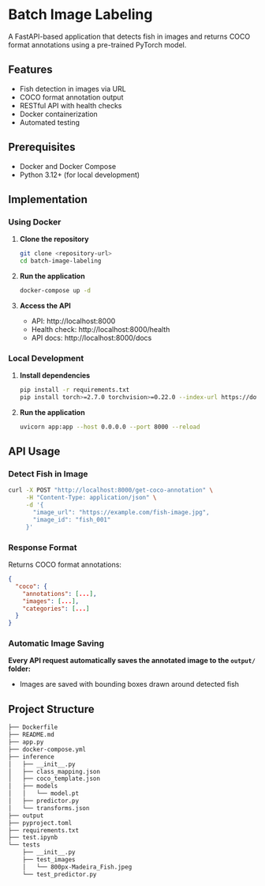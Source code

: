 # Batch Image Labeling

A FastAPI-based application that detects fish in images and returns COCO format annotations using a pre-trained PyTorch model.

## Features

- Fish detection in images via URL
- COCO format annotation output
- RESTful API with health checks
- Docker containerization
- Automated testing

## Prerequisites

- Docker and Docker Compose
- Python 3.12+ (for local development)

## Implementation

### Using Docker

1. **Clone the repository**
   ```bash
   git clone <repository-url>
   cd batch-image-labeling
   ```

2. **Run the application**
   ```bash
   docker-compose up -d
   ```

3. **Access the API**
   - API: http://localhost:8000
   - Health check: http://localhost:8000/health
   - API docs: http://localhost:8000/docs

### Local Development

1. **Install dependencies**
   ```bash
   pip install -r requirements.txt
   pip install torch>=2.7.0 torchvision>=0.22.0 --index-url https://download.pytorch.org/whl/cpu
   ```

2. **Run the application**
   ```bash
   uvicorn app:app --host 0.0.0.0 --port 8000 --reload
   ```

## API Usage

### Detect Fish in Image

```bash
curl -X POST "http://localhost:8000/get-coco-annotation" \
     -H "Content-Type: application/json" \
     -d '{
       "image_url": "https://example.com/fish-image.jpg",
       "image_id": "fish_001"
     }'
```

### Response Format

Returns COCO format annotations:
```json
{
  "coco": {
    "annotations": [...],
    "images": [...],
    "categories": [...]
  }
}
```

### Automatic Image Saving

**Every API request automatically saves the annotated image to the `output/` folder:**
- Images are saved with bounding boxes drawn around detected fish

## Project Structure

```bash
├── Dockerfile
├── README.md
├── app.py
├── docker-compose.yml
├── inference
│   ├── __init__.py
│   ├── class_mapping.json
│   ├── coco_template.json
│   ├── models
│   │   └── model.pt
│   ├── predictor.py
│   └── transforms.json
├── output
├── pyproject.toml
├── requirements.txt
├── test.ipynb
└── tests
    ├── __init__.py
    ├── test_images
    │   └── 800px-Madeira_Fish.jpeg
    └── test_predictor.py
```